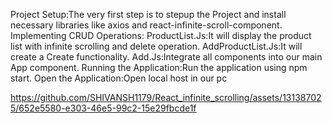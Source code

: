Project Setup:The very first step is to stepup the Project and install necessary libraries like axios and react-infinite-scroll-component. 
Implementing CRUD Operations:
    ProductList.Js:It will display the product list with infinite scrolling and delete operation.
    AddProductList.Js:It will create a Create functionality.
    Add.Js:Integrate all components into our main App component.
Running the Application:Run the application using npm start.
Open the Application:Open local host in our pc





https://github.com/SHIVANSH1179/React_infinite_scrolling/assets/131387025/652e5580-e303-46e5-99c2-15e29fbcde1f


